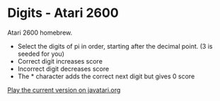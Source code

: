 # Digits - Atari 2600

Atari 2600 homebrew.  
* Select the digits of pi in order, starting after the decimal point. (3 is seeded for you)
* Correct digit increases score
* Incorrect digit decreases score
* The * character adds the correct next digit but gives 0 score

[Play the current version on javatari.org](https://javatari.org?ROM=https://github.com/jrhunger/2600-digits/releases/download/current-main/digits.bin)

